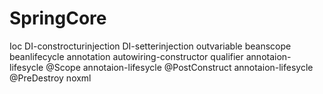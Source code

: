# SpringCore
Ioc
DI-constrocturinjection
DI-setterinjection
outvariable
beanscope
beanlifecycle
annotation
autowiring-constructor
qualifier
annotaion-lifesycle @Scope
annotaion-lifesycle @PostConstruct
annotaion-lifesycle @PreDestroy
noxml



